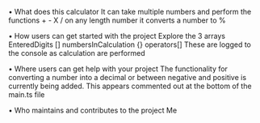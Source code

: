 •	What does this calculator
It can take multiple numbers and perform the functions + - X / on any length number
it converts a number to %


•	How users can get started with the project
Explore the 3 arrays 
EnteredDigits []
numbersInCalculation {}
operators[]
These are logged to the console as calculation are performed


•	Where users can get help with your project
The functionality for converting a number into a decimal or between negative and positive is currently being added. This appears commented out at the bottom of the main.ts file
	
•	Who maintains and contributes to the project
Me
